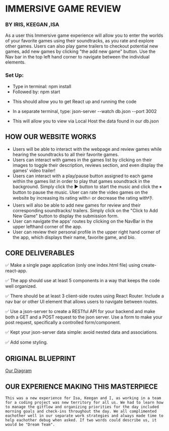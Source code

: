 # IMMERSIVE GAME REVIEW 
### BY IRIS, KEEGAN ,ISA

As a user this Immersive game experience will allow you to enter the worlds
of your favorite games using their soundtracks, as you rate and explore other games.
Users can also play game trailers to checkout potential new games, add new games by 
clicking "the add new game" button. Use the Nav bar in the top left hand corner to navigate 
between the individual elements.

### Set Up:
- Type in terminal:
    npm install
- Followed by:
    npm start
* This should allow you to get React up and running the code

- In a separate terminal, type:
    json-server --watch db.json --port 3002
* This will allow you to view via Local Host the data found in our db.json

## HOW OUR WEBSITE WORKS
- Users will be able to interact with the webpage and review games while hearing the soundtracks to all their favorite games.
- Users can interact with games in the games list by clicking on their images to toggle their description, reviews section, and even display the games' video trailer!
- Users can interact with a play/pause button assigned to each game within the games list in order to play that games soundtrack in the background. Simply click the ▶️ button to start the music and click the ⏸ button to pause the music. 
User can rate the video games on the website by increasing its rating with🔥 or decrease the rating with👎.
- Users will also be able to add new games for review and their corresponding soundtracks/ trailers. Simply click on the "Click to Add New Game" button to display the submission form. 
- User can navigate the apps' routes by clicking on the NavBar in the upper lefthand corner of the app. 
- User can review their personal profile in the upper right hand corner of the app, which displays their name, favorite game, and bio. 


## CORE DELIVERABLES
✅ Make a single page application (only one index.html file) using create-react-app.

✅ The app should use at least 5 components in a way that keeps the code well organized.

✅ There should be at least 3 client-side routes using React Router. Include a nav bar or other UI element that allows users to navigate between routes.

✅ Use a json-server to create a RESTful API for your backend and make both a GET and a POST request to the json server. Use a form to make your post request, specifically a controlled form/component. 

✅ Kept your json-server data simple: avoid nested data and associations.

✅ Add some styling.


## ORIGINAL BLUEPRINT
[Our Diagram](https://www.canva.com/design/DAFGHshHRM4/dl--nwmTVYYfFsfq7H9r_Q/view?utm_content=DAFGHshHRM4&utm_campaign=designshare&utm_medium=link2&utm_source=sharebutton)


## OUR EXPERIENCE MAKING THIS MASTERPIECE
    This was a new experience for Isa, Keegan and I, as working in a team for a coding project was new territory for all us. We had to learn how to manage the gitflow and organizing priorities for the day included morning goals and check-ins throughout the day. We all complimented eachother well in our separate work strategies and always made time to help eachother debug when asked. If two words could describe us, it would be "Dream Team".       